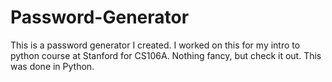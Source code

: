 # Password-Generator
This is a password generator I created. I worked on this for my intro to python course at Stanford for CS106A. Nothing fancy, but check it out. This was done in Python.
